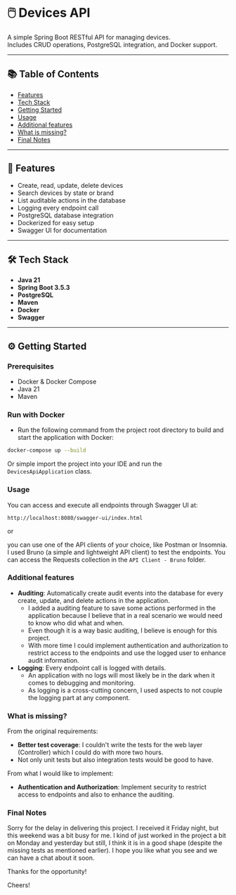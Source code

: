 # 🖱️ Devices API

A simple Spring Boot RESTful API for managing devices.  
Includes CRUD operations, PostgreSQL integration, and Docker support.

---

## 📚 Table of Contents

- [Features](#features)
- [Tech Stack](#tech-stack)
- [Getting Started](#getting-started)
- [Usage](#usage)
- [Additional features](#additional-features)
- [What is missing?](#what-is-missing)
- [Final Notes](#final-notes)

---

## 🚀 Features

- Create, read, update, delete devices
- Search devices by state or brand
- List auditable actions in the database
- Logging every endpoint call
- PostgreSQL database integration
- Dockerized for easy setup
- Swagger UI for documentation

---

## 🛠 Tech Stack

- **Java 21**
- **Spring Boot 3.5.3**
- **PostgreSQL**
- **Maven**
- **Docker**
- **Swagger**

---

## ⚙️ Getting Started

### Prerequisites

- Docker & Docker Compose
- Java 21
- Maven

### Run with Docker

* Run the following command from the project root directory to build and start the application with Docker:

```bash
docker-compose up --build
```

Or simple import the project into your IDE and run the `DevicesApiApplication` class.

### Usage

You can access and execute all endpoints through Swagger UI at:

```
http://localhost:8080/swagger-ui/index.html
```

or 

you can use one of the API clients of your choice, like Postman or Insomnia.
I used Bruno (a simple and lightweight API client) to test the endpoints.
You can access the Requests collection in the `API Client - Bruno` folder.


### Additional features

- **Auditing**: Automatically create audit events into the database for every create, update, and delete actions in the application.
  - I added a auditing feature to save some actions performed in the application because I believe that in a real scenario we would need to
know who did what and when.
  - Even though it is a way basic auditing, I believe is enough for this project.
  - With more time I could implement authentication and authorization to restrict access to the endpoints and use the logged user to enhance audit information.
- **Logging**: Every endpoint call is logged with details.
  - An application with no logs will most likely be in the dark when it comes to debugging and monitoring.
  - As logging is a cross-cutting concern, I used aspects to not couple the logging part at any component.


### What is missing?
From the original requirements:
- **Better test coverage**: I couldn't write the tests for the web layer (Controller) which I could do with more two hours.
- Not only unit tests but also integration tests would be good to have.

From what I would like to implement:
- **Authentication and Authorization**: Implement security to restrict access to endpoints and also to enhance the auditing.

### Final Notes
Sorry for the delay in delivering this project. I received it Friday night, but this weekend was a bit busy for me.
I kind of just worked in the project a bit on Monday and yesterday but still, I think it is in a good shape (despite the missing tests as mentioned earlier).
I hope you like what you see and we can have a chat about it soon.

Thanks for the opportunity!

Cheers!
